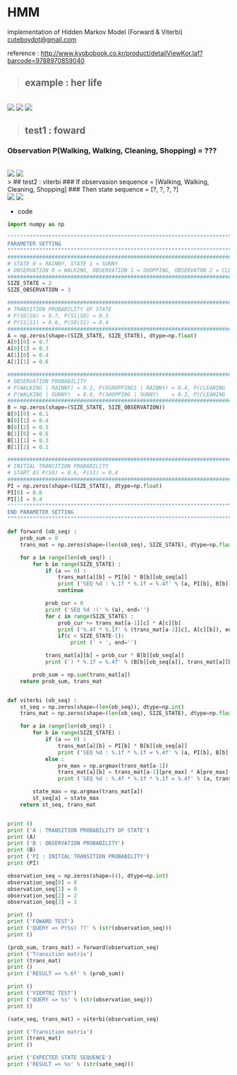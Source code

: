 # HMM
implementation of Hidden Markov Model (Forward &amp; Viterbi)
cuteboydot@gmail.com

reference : http://www.kyobobook.co.kr/product/detailViewKor.laf?barcode=9788970859040  

> ## example : her life  
<br>
<img src="https://github.com/cuteboydot/HMM/blob/master/img/model.png" />
<img src="https://github.com/cuteboydot/HMM/blob/master/img/probmat.png" />
<img src="https://github.com/cuteboydot/HMM/blob/master/img/ABPI.png" />
</br>

> ## test1 : foward   
### Observation P(Walking, Walking, Cleaning, Shopping) = ???   
<br>
<img src="https://github.com/cuteboydot/HMM/blob/master/img/foward.png" />
<img src="https://github.com/cuteboydot/HMM/blob/master/img/fowardtest.png" />
</br>
> ## test2 : viterbi  
### If observasion sequence = [Walking, Walking, Cleaning, Shopping]  
### Then state sequence = [?, ?, ?, ?]
<br>
<img src="https://github.com/cuteboydot/HMM/blob/master/img/viterbi.png" />
<img src="https://github.com/cuteboydot/HMM/blob/master/img/viterbitest.png" />
</br>

- code  
```python
import numpy as np

"""""""""""""""""""""""""""""""""""""""""""""""""""""""""""""""""""""""""""""""""
PARAMETER SETTING
"""""""""""""""""""""""""""""""""""""""""""""""""""""""""""""""""""""""""""""""""
#################################################################################
# STATE 0 = RAINNY, STATE 1 = SUNNY
# OBSERVATION 0 = WALKING, OBSERVATION 1 = SHOPPING, OBSERVATON 2 = CLEANING
#################################################################################
SIZE_STATE = 2
SIZE_OBSERVATION = 3

#################################################################################
# TRANSITION PROBABILITY OF STATE
# P(S0|S0) = 0.7, P(S1|S0) = 0.3
# P(S1|S1) = 0.6, P(S0|S1) = 0.4
#################################################################################
A = np.zeros(shape=(SIZE_STATE, SIZE_STATE), dtype=np.float)
A[0][0] = 0.7
A[0][1] = 0.3
A[1][0] = 0.4
A[1][1] = 0.6

#################################################################################
# OBSERVATION PROBABILITY
# P(WALKING | RAINNY) = 0.1, P(OSHOPPING1 | RAINNY) = 0.4, P(CLEANING | RAINNY) = 0.5
# P(WALKING | SUNNY)  = 0.6, P(SHOPPING | SUNNY)    = 0.3, P(CLEANING | SUNNY)  = 0.1
#################################################################################
B = np.zeros(shape=(SIZE_STATE, SIZE_OBSERVATION))
B[0][0] = 0.1
B[0][1] = 0.4
B[0][2] = 0.5
B[1][0] = 0.6
B[1][1] = 0.3
B[1][2] = 0.1

#################################################################################
# INITIAL TRANSITION PROBABILITY
# START AS P(S0) = 0.6, P(S1) = 0.4
#################################################################################
PI = np.zeros(shape=(SIZE_STATE), dtype=np.float)
PI[0] = 0.6
PI[1] = 0.4
"""""""""""""""""""""""""""""""""""""""""""""""""""""""""""""""""""""""""""""""""
END PARAMETER SETTING
"""""""""""""""""""""""""""""""""""""""""""""""""""""""""""""""""""""""""""""""""

def forward (ob_seq) :
    prob_sum = 0
    trans_mat = np.zeros(shape=(len(ob_seq), SIZE_STATE), dtype=np.float)

    for a in range(len(ob_seq)) :
        for b in range(SIZE_STATE) :
            if (a == 0) :
                trans_mat[a][b] = PI[b] * B[b][ob_seq[a]]
                print ('SEQ %d : %.1f * %.1f = %.4f' % (a, PI[b], B[b][ob_seq[a]], trans_mat[a][b]))
                continue

            prob_cur = 0
            print ('SEQ %d :(' % (a), end='')
            for c in range(SIZE_STATE) :
                prob_cur += trans_mat[a-1][c] * A[c][b]
                print ('%.4f * %.1f' % (trans_mat[a-1][c], A[c][b]), end='')
                if(c < SIZE_STATE-1):
                    print (' + ', end='')

            trans_mat[a][b] = prob_cur * B[b][ob_seq[a]]
            print (') * %.1f = %.4f' % (B[b][ob_seq[a]], trans_mat[a][b]))

        prob_sum = np.sum(trans_mat[a])
    return prob_sum, trans_mat


def viterbi (ob_seq) :
    st_seq = np.zeros(shape=(len(ob_seq)), dtype=np.int)
    trans_mat = np.zeros(shape=(len(ob_seq), SIZE_STATE), dtype=np.float)

    for a in range(len(ob_seq)) :
        for b in range(SIZE_STATE) :
            if (a == 0) :
                trans_mat[a][b] = PI[b] * B[b][ob_seq[a]]
                print ('SEQ %d : %.1f * %.1f = %.4f' % (a, PI[b], B[b][ob_seq[a]], trans_mat[a][b]))
            else :
                pre_max = np.argmax(trans_mat[a-1])
                trans_mat[a][b] = trans_mat[a-1][pre_max] * A[pre_max][b] * B[b][ob_seq[a]]
                print ('SEQ %d : %.4f * %.1f * %.1f = %.4f' % (a, trans_mat[a-1][pre_max], A[pre_max][b], B[b][ob_seq[a]], trans_mat[a][b]))

        state_max = np.argmax(trans_mat[a])
        st_seq[a] = state_max
    return st_seq, trans_mat


print ()
print ('A : TRANSITION PROBABILITY OF STATE')
print (A)
print ('B : OBSERVATION PROBABILITY')
print (B)
print ('PI : INITIAL TRANSITION PROBABILITY')
print (PI)

observation_seq = np.zeros(shape=(4), dtype=np.int)
observation_seq[0] = 0
observation_seq[1] = 0
observation_seq[2] = 2
observation_seq[3] = 1

print ()
print ('FOWARD TEST')
print ('QUERY => P(%s) ??' % (str(observation_seq)))
print ()

(prob_sum, trans_mat) = forward(observation_seq)
print ('Transition matrix')
print (trans_mat)
print ()
print ('RESULT => %.6f' % (prob_sum))

print ()
print ('VIERTBI TEST')
print ('QUERY => %s' % (str(observation_seq)))
print ()

(sate_seq, trans_mat) = viterbi(observation_seq)

print ('Transition matrix')
print (trans_mat)
print ()

print ('EXPECTED STATE SEQUENCE')
print ('RESULT => %s' % (str(sate_seq)))
```
